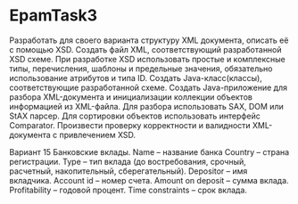 # EpamTask3

Разработать для своего варианта структуру XML документа, описать её с помощью XSD. Создать файл XML, соответствующий разработанной XSD схеме.
При разработке XSD использовать простые и комплексные типы, перечисления, шаблоны и предельные значения, обязательно использование атрибутов и типа ID.
Создать Java-класс(классы), соответствующие разработанной схеме.
Создать Java-приложение для разбора XML-документа и инициализации коллекции объектов информацией из XML-файла. Для разбора использовать SAX, DOM или StAX парсер. Для сортировки объектов использовать интерфейс Comparator.
Произвести проверку корректности и валидности XML-документа с привлечением XSD.

Вариант 15
Банковские вклады.
Name – название банка
Country – страна регистрации.
Type – тип вклада (до востребования, срочный, расчетный, накопительный, сберегательный). 
Depositor – имя вкладчика.
Account id – номер счета.
Amount on deposit – сумма вклада.
Profitability – годовой процент.
Time constraints – срок вклада.
